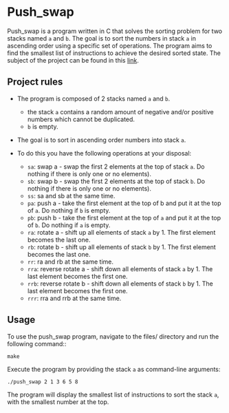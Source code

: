 # Push_swap
Push_swap is a program written in C that solves the sorting problem for two stacks named `a` and `b`. The goal is to sort the numbers in stack `a` in ascending order using a specific set of operations. The program aims to find the smallest list of instructions to achieve the desired sorted state. The subject of the project can be found in this [link](https://github.com/eMahmoud2021/push_swap/blob/main/fr.subject.pdf).

## Project rules

- The program is composed of 2 stacks named `a` and `b`.
  - the stack `a` contains a random amount of negative and/or positive numbers which cannot be duplicated.
  - `b` is empty.
- The goal is to sort in ascending order numbers into stack `a`.
- To do this you have the following operations at your disposal:

  - `sa`: swap a - swap the first 2 elements at the top of stack `a`. Do nothing if there is only one or no elements).
  - `sb`: swap b - swap the first 2 elements at the top of stack `b`. Do nothing if there is only one or no elements).
  - `ss`: sa and sb at the same time.
  - `pa`: push a - take the first element at the top of b and put it at the top of `a`. Do nothing if `b` is empty.
  - `pb`: push b - take the first element at the top of `a` and put it at the top of `b`. Do nothing if `a` is empty.
  - `ra`: rotate a - shift up all elements of stack `a` by 1. The first element becomes the last one.
  - `rb`: rotate b - shift up all elements of stack `b` by 1. The first element becomes the last one.
  - `rr`: ra and rb at the same time.
  - `rra`: reverse rotate a - shift down all elements of stack `a` by 1. The last element becomes the first one.
  - `rrb`: reverse rotate b - shift down all elements of stack `b` by 1. The last element becomes the first one.
  - `rrr`: rra and rrb at the same time.

## Usage

To use the push_swap program, navigate to the files/ directory and run the following command::

```shell
make
```

Execute the program by providing the stack `a` as command-line arguments:
```shell
./push_swap 2 1 3 6 5 8
```

The program will display the smallest list of instructions to sort the stack `a`, with the smallest number at the top.
